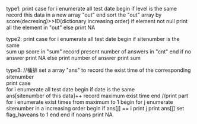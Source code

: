 type1:
    print case
    for i enumerate all test date
    begin 
        if level is the same   
            record this data in a new array "out"
    end
    sort the "out" array by score(decresing)>>ID(dictionary increasing order)
    if element not null
        print all the element in "out"
    else 
        print NA

type2:
    print case
    for i enumerate all test date
    begin 
        if sitenumber is the same   
            sum up score in "sum"
            record present number of answers in "cnt"
    end 
    if no answer 
        print NA
    else 
        print number of answer
        print sum

type3:
//桶排
set a array "ans" to record the exist time of the corresponding sitenumber    
    print case  
    for i enumerate all test date
    begin 
        if date is the same   
            ans[sitenumber of this data]++
            record maximum exist time
    end
    //print part
    for i enumerate exist times from maximum to 1
    begin
        for j enumerate sitenumber in a increasing order
        begin
            if ans[j] == i
                print j 
                print ans[j]
                set flag_haveans to 1
        end
    end
    if noans
        print NA

